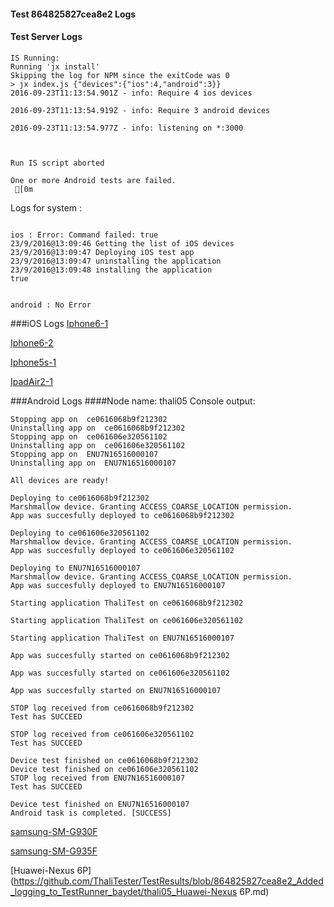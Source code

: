 #### Test 864825827cea8e2 Logs

#### Test Server Logs
```
IS Running:
Running 'jx install'
Skipping the log for NPM since the exitCode was 0
> jx index.js {"devices":{"ios":4,"android":3}}
2016-09-23T11:13:54.901Z - info: Require 4 ios devices

2016-09-23T11:13:54.919Z - info: Require 3 android devices

2016-09-23T11:13:54.977Z - info: listening on *:3000


 
Run IS script aborted
 
One or more Android tests are failed.
 [0m

```


Logs for system : 
```

ios : Error: Command failed: true
23/9/2016@13:09:46 Getting the list of iOS devices 
23/9/2016@13:09:47 Deploying iOS test app 
23/9/2016@13:09:47 uninstalling the application 
23/9/2016@13:09:48 installing the application 
true


android : No Error
```
###iOS Logs
[Iphone6-1](https://github.com/ThaliTester/TestResults/blob/864825827cea8e2_Added_logging_to_TestRunner_baydet/iOS_Iphone6-1.md)

[Iphone6-2](https://github.com/ThaliTester/TestResults/blob/864825827cea8e2_Added_logging_to_TestRunner_baydet/iOS_Iphone6-2.md)

[Iphone5s-1](https://github.com/ThaliTester/TestResults/blob/864825827cea8e2_Added_logging_to_TestRunner_baydet/iOS_Iphone5s-1.md)

[IpadAir2-1](https://github.com/ThaliTester/TestResults/blob/864825827cea8e2_Added_logging_to_TestRunner_baydet/iOS_IpadAir2-1.md)




###Android Logs
####Node name: thali05
Console output:
```
Stopping app on  ce0616068b9f212302
Uninstalling app on  ce0616068b9f212302
Stopping app on  ce061606e320561102
Uninstalling app on  ce061606e320561102
Stopping app on  ENU7N16516000107
Uninstalling app on  ENU7N16516000107

All devices are ready!

Deploying to ce0616068b9f212302
Marshmallow device. Granting ACCESS_COARSE_LOCATION permission.
App was succesfully deployed to ce0616068b9f212302

Deploying to ce061606e320561102
Marshmallow device. Granting ACCESS_COARSE_LOCATION permission.
App was succesfully deployed to ce061606e320561102

Deploying to ENU7N16516000107
Marshmallow device. Granting ACCESS_COARSE_LOCATION permission.
App was succesfully deployed to ENU7N16516000107

Starting application ThaliTest on ce0616068b9f212302

Starting application ThaliTest on ce061606e320561102

Starting application ThaliTest on ENU7N16516000107

App was succesfully started on ce0616068b9f212302

App was succesfully started on ce061606e320561102

App was succesfully started on ENU7N16516000107

STOP log received from ce0616068b9f212302
Test has SUCCEED

STOP log received from ce061606e320561102
Test has SUCCEED

Device test finished on ce0616068b9f212302 
Device test finished on ce061606e320561102 
STOP log received from ENU7N16516000107
Test has SUCCEED

Device test finished on ENU7N16516000107 
Android task is completed. [SUCCESS]
```
[samsung-SM-G930F](https://github.com/ThaliTester/TestResults/blob/864825827cea8e2_Added_logging_to_TestRunner_baydet/thali05_samsung-SM-G930F.md)

[samsung-SM-G935F](https://github.com/ThaliTester/TestResults/blob/864825827cea8e2_Added_logging_to_TestRunner_baydet/thali05_samsung-SM-G935F.md)

[Huawei-Nexus 6P](https://github.com/ThaliTester/TestResults/blob/864825827cea8e2_Added_logging_to_TestRunner_baydet/thali05_Huawei-Nexus 6P.md)


